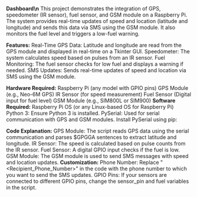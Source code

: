 **Dashboard\n**
This project demonstrates the integration of GPS, speedometer (IR sensor), fuel sensor, and GSM module on a Raspberry Pi. The system provides real-time updates of speed and location (latitude and longitude) and sends this data via SMS using the GSM module. It also monitors the fuel level and triggers a low-fuel warning.

**Features:**
Real-Time GPS Data: Latitude and longitude are read from the GPS module and displayed in real-time on a Tkinter GUI.
Speedometer: The system calculates speed based on pulses from an IR sensor.
Fuel Monitoring: The fuel sensor checks for low fuel and displays a warning if needed.
SMS Updates: Sends real-time updates of speed and location via SMS using the GSM module.

**Hardware Required:**
Raspberry Pi (any model with GPIO pins)
GPS Module (e.g., Neo-6M GPS)
IR Sensor (for speed measurement)
Fuel Sensor (Digital input for fuel level)
GSM Module (e.g., SIM800L or SIM900)
**Software Required:**
Raspberry Pi OS (or any Linux-based OS for Raspberry Pi)
Python 3: Ensure Python 3 is installed.
PySerial: Used for serial communication with GPS and GSM modules.
Install PySerial using pip:

**Code Explanation:**
GPS Module: The script reads GPS data using the serial communication and parses $GPGGA sentences to extract latitude and longitude.
IR Sensor: The speed is calculated based on pulse counts from the IR sensor.
Fuel Sensor: A digital GPIO input checks if the fuel is low.
GSM Module: The GSM module is used to send SMS messages with speed and location updates.
**Customization:**
Phone Number: Replace "<Recipient_Phone_Number>" in the code with the phone number to which you want to send the SMS updates.
GPIO Pins: If your sensors are connected to different GPIO pins, change the sensor_pin and fuel variables in the script.
